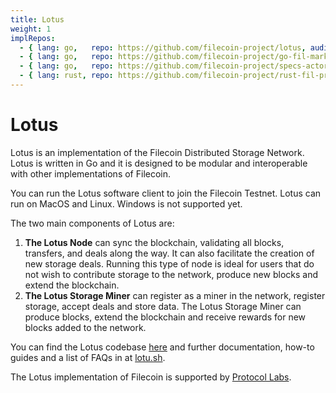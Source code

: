 ```yaml
---
title: Lotus
weight: 1
implRepos: 
  - { lang: go,   repo: https://github.com/filecoin-project/lotus, auditState: done, auditDate: '2020-07-31' }
  - { lang: go,   repo: https://github.com/filecoin-project/go-fil-markets, auditState: done, auditDate: '2020-07-31' }
  - { lang: go,   repo: https://github.com/filecoin-project/specs-actors, auditState: done, auditDate: '2020-07-31' }
  - { lang: rust, repo: https://github.com/filecoin-project/rust-fil-proofs }
---
```


# Lotus

Lotus is an implementation of the Filecoin Distributed Storage Network. Lotus is written in Go and it is designed to be modular and interoperable with other implementations of Filecoin.

You can run the Lotus software client to join the Filecoin Testnet. Lotus can run on MacOS and Linux. Windows is not supported yet.

The two main components of Lotus are:
1. **The Lotus Node** can sync the blockchain, validating all blocks, transfers, and deals along the way. It can also facilitate the creation of new storage deals. Running this type of node is ideal for users that do not wish to contribute storage to the network, produce new blocks and extend the blockchain.
2. **The Lotus Storage Miner** can register as a miner in the network, register storage, accept deals and store data. The Lotus Storage Miner can produce blocks, extend the blockchain and receive rewards for new blocks added to the network.

You can find the Lotus codebase [here](https://github.com/filecoin-project/lotus) and further documentation, how-to guides and a list of FAQs in at [lotu.sh](https://lotu.sh).

The Lotus implementation of Filecoin is supported by [Protocol Labs](https://protocol.ai/).
